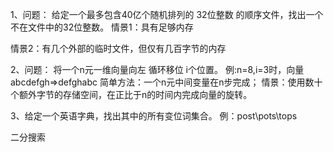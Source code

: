 1、问题：
给定一个最多包含40亿个随机排列的 32位整数 的顺序文件，找出一个不在文件中的32位整数。
情景1：具有足够内存

情景2：有几个外部的临时文件，但仅有几百字节的内存

2、问题：
将一个n元一维向量向左 循环移位 i个位置。
例:n=8,i=3时，向量abcdefgh=>defghabc
简单方法：一个n元中间变量在n步完成；
情景：使用数十个额外字节的存储空间，在正比于n的时间内完成向量的旋转。

3、给定一个英语字典，找出其中的所有变位词集合。
例：post\pots\tops

二分搜索